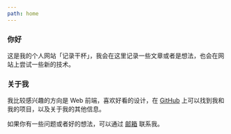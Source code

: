 ```yaml
---
path: home
---
```


### 你好

这是我的个人网站「记录干杯」，我会在这里记录一些文章或者是想法，也会在网站上尝试一些新的技术。

### 关于我

我比较感兴趣的方向是 Web 前端，喜欢好看的设计，在 [GitHub](https://github.com/Lifeni "@Lifeni") 上可以找到我和我的项目，以及关于我的其他信息。

如果你有一些问题或者好的想法，可以通过 [邮箱](mailto:liangfengning@foxmail.com "liangfengning@foxmail.com") 联系我。